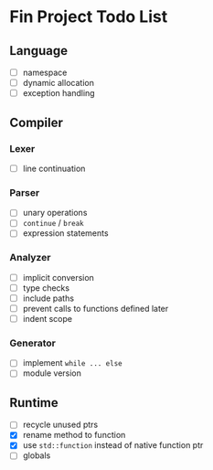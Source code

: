 # Fin Project Todo List

## Language
- [ ] namespace
- [ ] dynamic allocation
- [ ] exception handling

## Compiler

### Lexer
- [ ] line continuation

### Parser
- [ ] unary operations
- [ ] `continue` / `break`
- [ ] expression statements

### Analyzer
- [ ] implicit conversion
- [ ] type checks
- [ ] include paths
- [ ] prevent calls to functions defined later
- [ ] indent scope

### Generator
- [ ] implement `while ... else`
- [ ] module version

## Runtime
- [ ] recycle unused ptrs
- [x] rename method to function
- [x] use `std::function` instead of native function ptr
- [ ] globals

